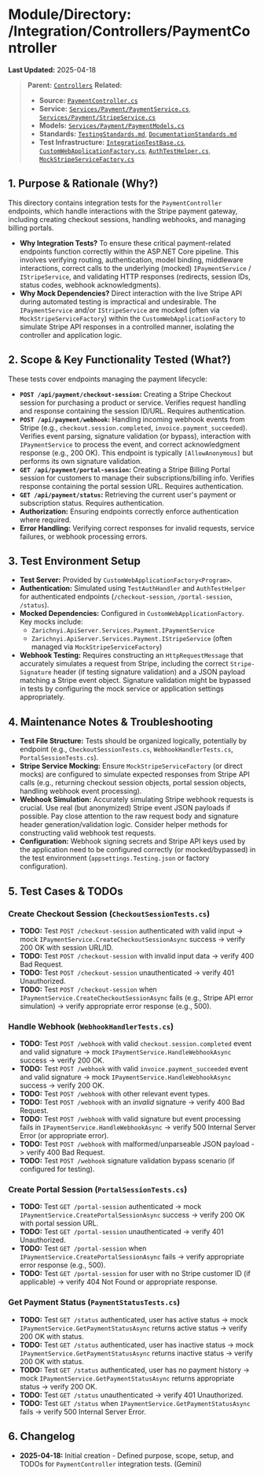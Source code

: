 # Module/Directory: /Integration/Controllers/PaymentController

**Last Updated:** 2025-04-18

> **Parent:** [`Controllers`](../README.md)
> **Related:**
> * **Source:** [`PaymentController.cs`](../../../../Zarichney.Server/Controllers/PaymentController.cs)
> * **Service:** [`Services/Payment/PaymentService.cs`](../../../../Zarichney.Server/Services/Payment/PaymentService.cs), [`Services/Payment/StripeService.cs`](../../../../Zarichney.Server/Services/Payment/StripeService.cs)
> * **Models:** [`Services/Payment/PaymentModels.cs`](../../../../Zarichney.Server/Services/Payment/PaymentModels.cs)
> * **Standards:** [`TestingStandards.md`](../../../../Docs/Standards/TestingStandards.md), [`DocumentationStandards.md`](../../../../Docs/Standards/DocumentationStandards.md)
> * **Test Infrastructure:** [`IntegrationTestBase.cs`](../../IntegrationTestBase.cs), [`CustomWebApplicationFactory.cs`](../../../Framework/Fixtures/CustomWebApplicationFactory.cs), [`AuthTestHelper.cs`](../../../Framework/Helpers/AuthTestHelper.cs), [`MockStripeServiceFactory.cs`](../../../Mocks/Factories/MockStripeServiceFactory.cs)

## 1. Purpose & Rationale (Why?)

This directory contains integration tests for the `PaymentController` endpoints, which handle interactions with the Stripe payment gateway, including creating checkout sessions, handling webhooks, and managing billing portals.

* **Why Integration Tests?** To ensure these critical payment-related endpoints function correctly within the ASP.NET Core pipeline. This involves verifying routing, authentication, model binding, middleware interactions, correct calls to the underlying (mocked) `IPaymentService` / `IStripeService`, and validating HTTP responses (redirects, session IDs, status codes, webhook acknowledgments).
* **Why Mock Dependencies?** Direct interaction with the live Stripe API during automated testing is impractical and undesirable. The `IPaymentService` and/or `IStripeService` are mocked (often via `MockStripeServiceFactory`) within the `CustomWebApplicationFactory` to simulate Stripe API responses in a controlled manner, isolating the controller and application logic.

## 2. Scope & Key Functionality Tested (What?)

These tests cover endpoints managing the payment lifecycle:

* **`POST /api/payment/checkout-session`:** Creating a Stripe Checkout session for purchasing a product or service. Verifies request handling and response containing the session ID/URL. Requires authentication.
* **`POST /api/payment/webhook`:** Handling incoming webhook events from Stripe (e.g., `checkout.session.completed`, `invoice.payment_succeeded`). Verifies event parsing, signature validation (or bypass), interaction with `IPaymentService` to process the event, and correct acknowledgment response (e.g., 200 OK). This endpoint is typically `[AllowAnonymous]` but performs its own signature validation.
* **`GET /api/payment/portal-session`:** Creating a Stripe Billing Portal session for customers to manage their subscriptions/billing info. Verifies response containing the portal session URL. Requires authentication.
* **`GET /api/payment/status`:** Retrieving the current user's payment or subscription status. Requires authentication.
* **Authorization:** Ensuring endpoints correctly enforce authentication where required.
* **Error Handling:** Verifying correct responses for invalid requests, service failures, or webhook processing errors.

## 3. Test Environment Setup

* **Test Server:** Provided by `CustomWebApplicationFactory<Program>`.
* **Authentication:** Simulated using `TestAuthHandler` and `AuthTestHelper` for authenticated endpoints (`/checkout-session`, `/portal-session`, `/status`).
* **Mocked Dependencies:** Configured in `CustomWebApplicationFactory`. Key mocks include:
    * `Zarichnyi.ApiServer.Services.Payment.IPaymentService`
    * `Zarichnyi.ApiServer.Services.Payment.IStripeService` (often managed via `MockStripeServiceFactory`)
* **Webhook Testing:** Requires constructing an `HttpRequestMessage` that accurately simulates a request from Stripe, including the correct `Stripe-Signature` header (if testing signature validation) and a JSON payload matching a Stripe event object. Signature validation might be bypassed in tests by configuring the mock service or application settings appropriately.

## 4. Maintenance Notes & Troubleshooting

* **Test File Structure:** Tests should be organized logically, potentially by endpoint (e.g., `CheckoutSessionTests.cs`, `WebhookHandlerTests.cs`, `PortalSessionTests.cs`).
* **Stripe Service Mocking:** Ensure `MockStripeServiceFactory` (or direct mocks) are configured to simulate expected responses from Stripe API calls (e.g., returning checkout session objects, portal session objects, handling webhook event processing).
* **Webhook Simulation:** Accurately simulating Stripe webhook requests is crucial. Use real (but anonymized) Stripe event JSON payloads if possible. Pay close attention to the raw request body and signature header generation/validation logic. Consider helper methods for constructing valid webhook test requests.
* **Configuration:** Webhook signing secrets and Stripe API keys used by the application need to be configured correctly (or mocked/bypassed) in the test environment (`appsettings.Testing.json` or factory configuration).

## 5. Test Cases & TODOs

### Create Checkout Session (`CheckoutSessionTests.cs`)
* **TODO:** Test `POST /checkout-session` authenticated with valid input -> mock `IPaymentService.CreateCheckoutSessionAsync` success -> verify 200 OK with session URL/ID.
* **TODO:** Test `POST /checkout-session` with invalid input data -> verify 400 Bad Request.
* **TODO:** Test `POST /checkout-session` unauthenticated -> verify 401 Unauthorized.
* **TODO:** Test `POST /checkout-session` when `IPaymentService.CreateCheckoutSessionAsync` fails (e.g., Stripe API error simulation) -> verify appropriate error response (e.g., 500).

### Handle Webhook (`WebhookHandlerTests.cs`)
* **TODO:** Test `POST /webhook` with valid `checkout.session.completed` event and valid signature -> mock `IPaymentService.HandleWebhookAsync` success -> verify 200 OK.
* **TODO:** Test `POST /webhook` with valid `invoice.payment_succeeded` event and valid signature -> mock `IPaymentService.HandleWebhookAsync` success -> verify 200 OK.
* **TODO:** Test `POST /webhook` with other relevant event types.
* **TODO:** Test `POST /webhook` with an *invalid* signature -> verify 400 Bad Request.
* **TODO:** Test `POST /webhook` with valid signature but event processing fails in `IPaymentService.HandleWebhookAsync` -> verify 500 Internal Server Error (or appropriate error).
* **TODO:** Test `POST /webhook` with malformed/unparseable JSON payload -> verify 400 Bad Request.
* **TODO:** Test `POST /webhook` signature validation bypass scenario (if configured for testing).

### Create Portal Session (`PortalSessionTests.cs`)
* **TODO:** Test `GET /portal-session` authenticated -> mock `IPaymentService.CreatePortalSessionAsync` success -> verify 200 OK with portal session URL.
* **TODO:** Test `GET /portal-session` unauthenticated -> verify 401 Unauthorized.
* **TODO:** Test `GET /portal-session` when `IPaymentService.CreatePortalSessionAsync` fails -> verify appropriate error response (e.g., 500).
* **TODO:** Test `GET /portal-session` for user with no Stripe customer ID (if applicable) -> verify 404 Not Found or appropriate response.

### Get Payment Status (`PaymentStatusTests.cs`)
* **TODO:** Test `GET /status` authenticated, user has active status -> mock `IPaymentService.GetPaymentStatusAsync` returns active status -> verify 200 OK with status.
* **TODO:** Test `GET /status` authenticated, user has inactive status -> mock `IPaymentService.GetPaymentStatusAsync` returns inactive status -> verify 200 OK with status.
* **TODO:** Test `GET /status` authenticated, user has no payment history -> mock `IPaymentService.GetPaymentStatusAsync` returns appropriate status -> verify 200 OK.
* **TODO:** Test `GET /status` unauthenticated -> verify 401 Unauthorized.
* **TODO:** Test `GET /status` when `IPaymentService.GetPaymentStatusAsync` fails -> verify 500 Internal Server Error.

## 6. Changelog

* **2025-04-18:** Initial creation - Defined purpose, scope, setup, and TODOs for `PaymentController` integration tests. (Gemini)
